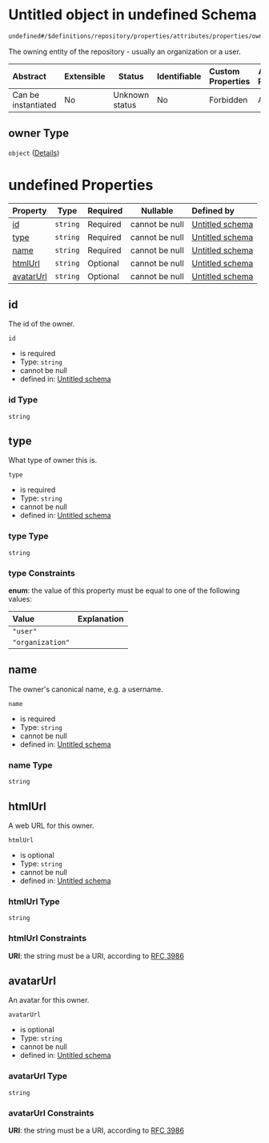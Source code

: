 # Untitled object in undefined Schema

```txt
undefined#/$definitions/repository/properties/attributes/properties/owner
```

The owning entity of the repository - usually an organization or a user.


| Abstract            | Extensible | Status         | Identifiable | Custom Properties | Additional Properties | Access Restrictions | Defined In                                            |
| :------------------ | ---------- | -------------- | ------------ | :---------------- | --------------------- | ------------------- | ----------------------------------------------------- |
| Can be instantiated | No         | Unknown status | No           | Forbidden         | Allowed               | none                | [records.json\*](records.json "open original schema") |

## owner Type

`object` ([Details](records-definitions-repository-properties-attributes-properties-owner.md))

# undefined Properties

| Property                | Type     | Required | Nullable       | Defined by                                                                                                                                                                                                        |
| :---------------------- | -------- | -------- | -------------- | :---------------------------------------------------------------------------------------------------------------------------------------------------------------------------------------------------------------- |
| [id](#id)               | `string` | Required | cannot be null | [Untitled schema](records-definitions-repository-properties-attributes-properties-owner-properties-id.md "undefined#/$definitions/repository/properties/attributes/properties/owner/properties/id")               |
| [type](#type)           | `string` | Required | cannot be null | [Untitled schema](records-definitions-repository-properties-attributes-properties-owner-properties-type.md "undefined#/$definitions/repository/properties/attributes/properties/owner/properties/type")           |
| [name](#name)           | `string` | Required | cannot be null | [Untitled schema](records-definitions-repository-properties-attributes-properties-owner-properties-name.md "undefined#/$definitions/repository/properties/attributes/properties/owner/properties/name")           |
| [htmlUrl](#htmlUrl)     | `string` | Optional | cannot be null | [Untitled schema](records-definitions-repository-properties-attributes-properties-owner-properties-htmlurl.md "undefined#/$definitions/repository/properties/attributes/properties/owner/properties/htmlUrl")     |
| [avatarUrl](#avatarUrl) | `string` | Optional | cannot be null | [Untitled schema](records-definitions-repository-properties-attributes-properties-owner-properties-avatarurl.md "undefined#/$definitions/repository/properties/attributes/properties/owner/properties/avatarUrl") |

## id

The id of the owner.


`id`

-   is required
-   Type: `string`
-   cannot be null
-   defined in: [Untitled schema](records-definitions-repository-properties-attributes-properties-owner-properties-id.md "undefined#/$definitions/repository/properties/attributes/properties/owner/properties/id")

### id Type

`string`

## type

What type of owner this is.


`type`

-   is required
-   Type: `string`
-   cannot be null
-   defined in: [Untitled schema](records-definitions-repository-properties-attributes-properties-owner-properties-type.md "undefined#/$definitions/repository/properties/attributes/properties/owner/properties/type")

### type Type

`string`

### type Constraints

**enum**: the value of this property must be equal to one of the following values:

| Value            | Explanation |
| :--------------- | ----------- |
| `"user"`         |             |
| `"organization"` |             |

## name

The owner's canonical name, e.g. a username.


`name`

-   is required
-   Type: `string`
-   cannot be null
-   defined in: [Untitled schema](records-definitions-repository-properties-attributes-properties-owner-properties-name.md "undefined#/$definitions/repository/properties/attributes/properties/owner/properties/name")

### name Type

`string`

## htmlUrl

A web URL for this owner.


`htmlUrl`

-   is optional
-   Type: `string`
-   cannot be null
-   defined in: [Untitled schema](records-definitions-repository-properties-attributes-properties-owner-properties-htmlurl.md "undefined#/$definitions/repository/properties/attributes/properties/owner/properties/htmlUrl")

### htmlUrl Type

`string`

### htmlUrl Constraints

**URI**: the string must be a URI, according to [RFC 3986](https://tools.ietf.org/html/rfc4291 "check the specification")

## avatarUrl

An avatar for this owner.


`avatarUrl`

-   is optional
-   Type: `string`
-   cannot be null
-   defined in: [Untitled schema](records-definitions-repository-properties-attributes-properties-owner-properties-avatarurl.md "undefined#/$definitions/repository/properties/attributes/properties/owner/properties/avatarUrl")

### avatarUrl Type

`string`

### avatarUrl Constraints

**URI**: the string must be a URI, according to [RFC 3986](https://tools.ietf.org/html/rfc4291 "check the specification")
